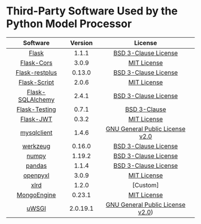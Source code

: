 # Third-Party Software Used by the Python Model Processor

|Software|Version|License
|:----:|:----:|:----:|
|[Flask](https://flask.palletsprojects.com/en/2.2.x/)|1.1.1|[BSD 3-Clause License](https://github.com/pallets/flask/blob/main/LICENSE.rst)|
|[Flask-Cors](https://github.com/corydolphin/flask-cors)|3.0.9|[MIT License](https://github.com/corydolphin/flask-cors/blob/master/LICENSE)
|[Flask-restplus](https://github.com/noirbizarre/flask-restplus)|0.13.0|[BSD 3-Clause License](https://github.com/noirbizarre/flask-restplus/blob/master/LICENSE)|
|[Flask-Script](https://github.com/smurfix/flask-script)|2.0.6|[MIT License](https://github.com/smurfix/flask-script/blob/master/LICENSE)|
|[Flask-SQLAlchemy](https://github.com/pallets-eco/flask-sqlalchemy)|2.4.1|[BSD 3-Clause License](https://github.com/pallets-eco/flask-sqlalchemy/blob/main/LICENSE.rst)|
|[Flask-Testing](https://flask-testing.readthedocs.io/en/latest/)|0.7.1|[BSD 3-Clause](https://github.com/jarus/flask-testing/blob/master/LICENSE)|
|[Flask-JWT](https://github.com/mattupstate/flask-jwt)|0.3.2|[MIT License](https://github.com/mattupstate/flask-jwt/blob/master/LICENSE)|
|[mysqlclient](https://github.com/PyMySQL/mysqlclient)|1.4.6|[GNU General Public License v2.0](https://github.com/PyMySQL/mysqlclient/blob/main/LICENSE)|
|[werkzeug](https://github.com/pallets/werkzeug)|0.16.0|[BSD 3-Clause License](https://github.com/pallets/werkzeug/blob/main/LICENSE.rst)|
|[numpy](https://github.com/numpy/numpy)|1.19.2|[BSD 3-Clause License](https://github.com/numpy/numpy/blob/main/LICENSE.txt)|
|[pandas](https://github.com/pandas-dev/pandas)|1.1.4|[BSD 3-Clause License](https://github.com/pandas-dev/pandas/blob/main/LICENSE)|
|[openpyxl](https://github.com/ericgazoni/openpyxl)|3.0.9|[MIT License](https://github.com/ericgazoni/openpyxl/blob/master/LICENCE.rst)|
|[xlrd](https://github.com/python-excel/xlrd)|1.2.0|[Custom]|(https://github.com/python-excel/xlrd/blob/master/LICENSE)|
|[MongoEngine](https://github.com/MongoEngine/mongoengine)|0.23.1|[MIT License](https://github.com/MongoEngine/mongoengine)|
|[uWSGI](https://github.com/unbit/uwsgi)|2.0.19.1|[GNU General Public License v2.0](https://github.com/unbit/uwsgi))|